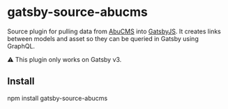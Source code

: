 # gatsby-source-abucms

Source plugin for pulling data from [AbuCMS](https://github.com/kdcio/abu) into [GatsbyJS](https://www.gatsbyjs.com/). It creates links between models and asset so they can be queried in Gatsby using GraphQL.

:warning: This plugin only works on Gatsby v3.

## Install

npm install gatsby-source-abucms

